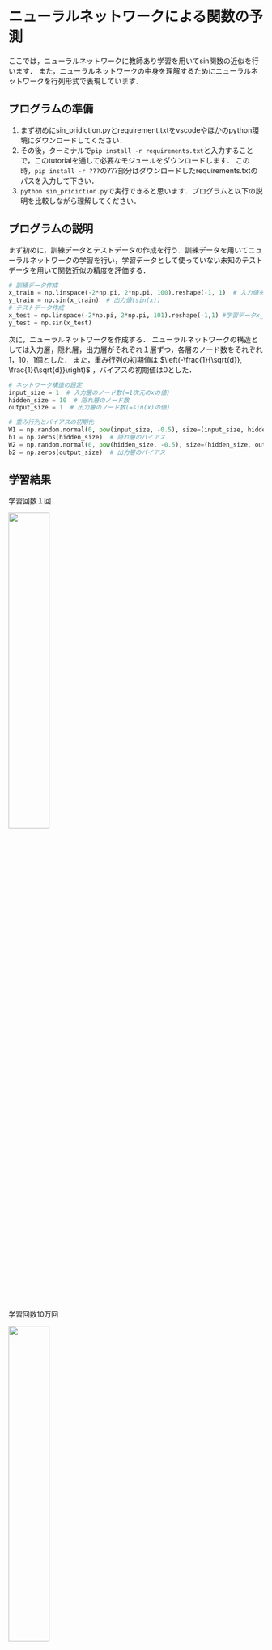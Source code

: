 # ニューラルネットワークによる関数の予測

ここでは，ニューラルネットワークに教師あり学習を用いてsin関数の近似を行います．
また，ニューラルネットワークの中身を理解するためにニューラルネットワークを行列形式で表現しています．

## プログラムの準備
1. まず初めにsin_pridiction.pyとrequirement.txtをvscodeやほかのpython環境にダウンロードしてください．
2. その後，ターミナルで`pip install -r requirements.txt`と入力することで，このtutorialを通して必要なモジュールをダウンロードします．
この時，`pip install -r ???`の???部分はダウンロードしたrequirements.txtのパスを入力して下さい．
4. `python sin_pridiction.py`で実行できると思います．プログラムと以下の説明を比較しながら理解してください．

## プログラムの説明
まず初めに，訓練データとテストデータの作成を行う．訓練データを用いてニューラルネットワークの学習を行い，学習データとして使っていない未知のテストデータを用いて関数近似の精度を評価する．

```python
# 訓練データ作成
x_train = np.linspace(-2*np.pi, 2*np.pi, 100).reshape(-1, 1)  # 入力値を(100, 1)の形状に変更
y_train = np.sin(x_train)  # 出力値(sin(x))
# テストデータ作成
x_test = np.linspace(-2*np.pi, 2*np.pi, 101).reshape(-1,1) #学習データx_trainとは異なる値をテストデータとして定める
y_test = np.sin(x_test)
```

次に，ニューラルネットワークを作成する．
ニューラルネットワークの構造としては入力層，隠れ層，出力層がそれぞれ１層ずつ，各層のノード数をそれぞれ1，10，1個とした．
また，重み行列の初期値は $\left(-\frac{1}{\sqrt{d}}, \frac{1}{\sqrt{d}}\right)$ ，バイアスの初期値は0とした．
```python
# ネットワーク構造の設定
input_size = 1  # 入力層のノード数(=1次元のxの値)
hidden_size = 10  # 隠れ層のノード数
output_size = 1  # 出力層のノード数(=sin(x)の値)

# 重み行列とバイアスの初期化
W1 = np.random.normal(0, pow(input_size, -0.5), size=(input_size, hidden_size))  # 入力->隠れ層の重み
b1 = np.zeros(hidden_size)  # 隠れ層のバイアス
W2 = np.random.normal(0, pow(hidden_size, -0.5), size=(hidden_size, output_size))  # 隠れ->出力層の重み  
b2 = np.zeros(output_size)  # 出力層のバイアス
```

## 学習結果

学習回数１回

<img src="https://github.com/SolidMechanicsGroup/ML_Tutorial_2024/assets/130419605/351ec4b8-d968-484d-944d-ca564b77523e" width="40%">

学習回数10万回

<img src="https://github.com/SolidMechanicsGroup/ML_Tutorial_2024/assets/130419605/43bf8597-a4a6-49f1-a006-1f80e8b052e3" width="40%">

学習回数100万回

<img src="https://github.com/SolidMechanicsGroup/ML_Tutorial_2024/assets/130419605/0cbab061-e610-4710-b013-3d0ae8627188" width="40%">


